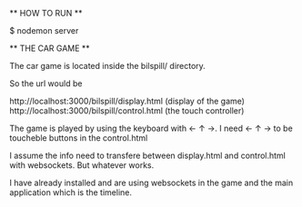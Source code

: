 ** HOW TO RUN **

$ nodemon server


** THE CAR GAME **

The car game is located inside the bilspill/ directory.

So the url would be

http://localhost:3000/bilspill/display.html (display of the game)
http://localhost:3000/bilspill/control.html (the touch controller)

The game is played by using the keyboard with ← ↑ →. I need ← ↑ → to be toucheble buttons in the control.html

I assume the info need to transfere between display.html and control.html with websockets. But whatever works.

I have already installed and are using websockets in the game and the main application which is the timeline.